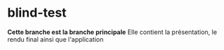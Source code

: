 # blind-test
**Cette branche est la branche principale**
Elle contient la présentation, le rendu final ainsi que l'application
